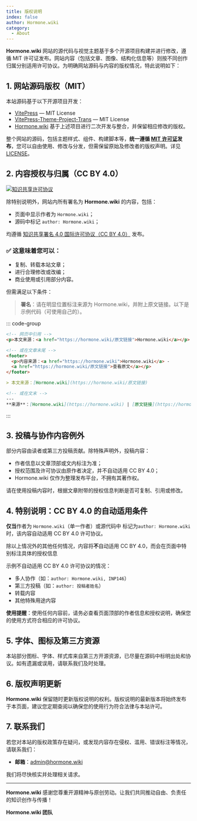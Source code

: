 ```yaml
---
title: 版权说明
index: false
author: Hormone.wiki
category:
  - About
---
```


**Hormone.wiki** 网站的源代码与视觉主题基于多个开源项目构建并进行修改，遵循 MIT 许可证发布。网站内容（包括文章、图像、结构化信息等）则按不同创作归属分别适用许可协议。为明确网站源码与内容的版权情况，特此说明如下：

## 1. 网站源码版权（MIT）

本站源码基于以下开源项目开发：

- [VitePress](https://github.com/vuejs/vitepress) — MIT License  
- [VitePress-Theme-Project-Trans](https://github.com/project-trans/vitepress-theme-project-trans) — MIT License
- [Hormone.wiki](http://hormone.wiki) 基于上述项目进行二次开发与整合，并保留相应修改的版权。

整个网站的源码，包括主题样式、组件、构建脚本等，**统一遵循 [MIT 许可证](https://opensource.org/licenses/MIT)发布**，您可以自由使用、修改与分发，但需保留原始及修改者的版权声明。详见[LICENSE](https://github.com/INP146/Hormone-wiki/blob/main/LICENSE)。

## 2. 内容授权与归属（CC BY 4.0）

[![知识共享许可协议](https://i.creativecommons.org/l/by/4.0/88x31.png)](https://creativecommons.org/licenses/by-sa/4.0)

除特别说明外，网站内所有署名为 **Hormone.wiki** 的内容，包括：

- 页面中显示作者为 `Hormone.wiki`；
- 源码中标记 `author: Hormone.wiki`；

均遵循 [知识共享署名 4.0 国际许可协议（CC BY 4.0）](https://creativecommons.org/licenses/by/4.0/deed.zh) 发布。

### ✅ 这意味着您可以：
- 复制、转载本站文章；
- 进行合理修改或改编；
- 商业使用或引用部分内容。

但需满足以下条件：

> **署名**：请在明显位置标注来源为 Hormone.wiki，并附上原文链接。以下是示例代码（可使用自己的）。

::: code-group

```html [example.html]
<!-- 网页中引用 -->
<p>本文来源：<a href="https://hormone.wiki/原文链接">Hormone.wiki</a></p>

<!-- 或在文章末尾 -->
<footer>
  <p>内容来源：<a href="https://hormone.wiki">Hormone.wiki</a> - 
  <a href="https://hormone.wiki/原文链接">查看原文</a></p>
</footer>

```

```markdown [example.md]
> 本文来源：[Hormone.wiki](https://hormone.wiki/原文链接)

<!-- 或在文末 -->
---
**来源**：[Hormone.wiki](https://hormone.wiki) | [原文链接](https://hormone.wiki/原文链接)

```

:::

## 3. 投稿与协作内容例外

部分内容由读者或第三方投稿贡献。除特殊声明外，投稿内容：

- 作者信息以文章顶部或文内标注为准；
- 授权范围及许可协议由原作者决定，并不自动适用 CC BY 4.0；
- Hormone.wiki 仅作为整理发布平台，不拥有其著作权。

请在使用投稿内容时，根据文章附带的授权信息判断是否可复制、引用或修改。

## 4. 特别说明：CC BY 4.0 的自动适用条件

**仅当**作者为 `Hormone.wiki`（单一作者）或源代码中
标记为`author: Hormone.wiki`时，该内容自动适用 CC BY 4.0 许可协议。

除以上情况外的其他任何情况，内容将**不**自动适用 CC BY 4.0，而会在页面中特别标注具体的授权信息

示例不自动适用 CC BY 4.0 许可协议的情况：
- 多人协作（如：`author: Hormone.wiki, INP146`）
- 第三方投稿（如：`author: 投稿者姓名`）
- 转载内容
- 其他特殊用途内容


**使用提醒**：使用任何内容前，请务必查看页面顶部的作者信息和授权说明，确保您的使用方式符合相应的许可协议。

## 5. 字体、图标及第三方资源

本站部分图标、字体、样式库来自第三方开源资源，已尽量在源码中标明出处和协议。如有遗漏或误用，请联系我们及时处理。

## 6. 版权声明更新

**Hormone.wiki** 保留随时更新版权说明的权利。版权说明的最新版本将始终发布于本页面，建议您定期查阅以确保您的使用行为符合法律与本站许可。

## 7. 联系我们

若您对本站的版权政策存在疑问，或发现内容存在侵权、滥用、错误标注等情况，请联系我们：

- **邮箱**：[admin@hormone.wiki](mailto:admin@hormone.wiki)

我们将尽快核实并处理相关请求。

---

**Hormone.wiki** 感谢您尊重开源精神与原创劳动。让我们共同推动自由、负责任的知识创作与传播！

**Hormone.wiki 团队**